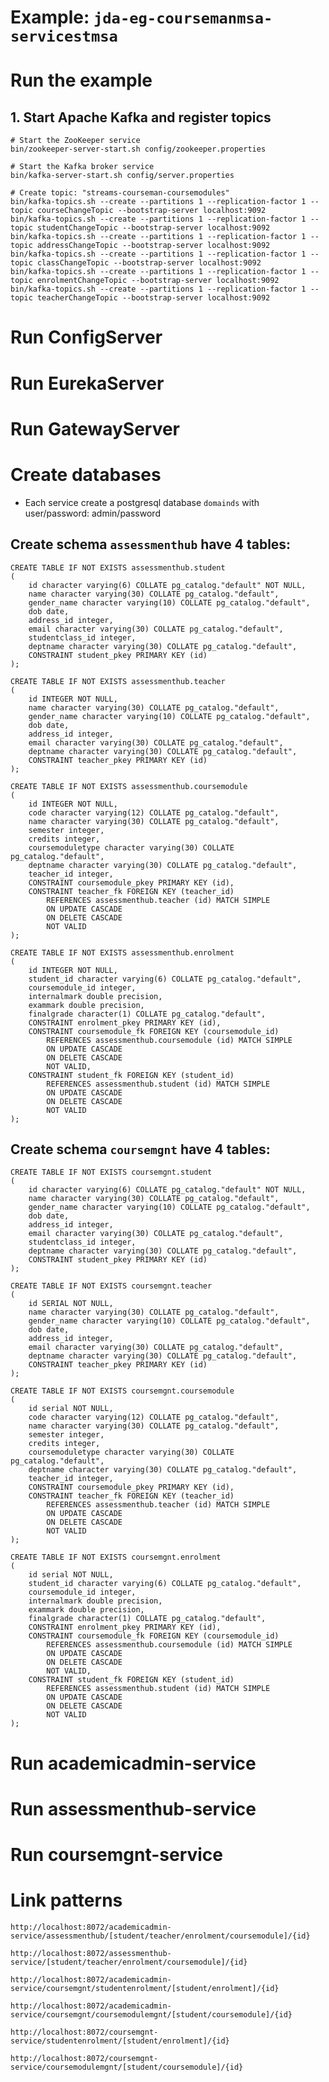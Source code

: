 Example: `jda-eg-coursemanmsa-servicestmsa`
===============================


# Run the example

## 1. Start Apache Kafka and register topics

```
# Start the ZooKeeper service
bin/zookeeper-server-start.sh config/zookeeper.properties
```

```
# Start the Kafka broker service
bin/kafka-server-start.sh config/server.properties
```

```
# Create topic: "streams-courseman-coursemodules"
bin/kafka-topics.sh --create --partitions 1 --replication-factor 1 --topic courseChangeTopic --bootstrap-server localhost:9092
bin/kafka-topics.sh --create --partitions 1 --replication-factor 1 --topic studentChangeTopic --bootstrap-server localhost:9092
bin/kafka-topics.sh --create --partitions 1 --replication-factor 1 --topic addressChangeTopic --bootstrap-server localhost:9092
bin/kafka-topics.sh --create --partitions 1 --replication-factor 1 --topic classChangeTopic --bootstrap-server localhost:9092
bin/kafka-topics.sh --create --partitions 1 --replication-factor 1 --topic enrolmentChangeTopic --bootstrap-server localhost:9092
bin/kafka-topics.sh --create --partitions 1 --replication-factor 1 --topic teacherChangeTopic --bootstrap-server localhost:9092
```
# Run ConfigServer

# Run EurekaServer

# Run GatewayServer

# Create databases

- Each service create a postgresql database `domainds` with user/password: admin/password
## Create schema `assessmenthub` have 4 tables:
```
CREATE TABLE IF NOT EXISTS assessmenthub.student
(
    id character varying(6) COLLATE pg_catalog."default" NOT NULL,
    name character varying(30) COLLATE pg_catalog."default",
    gender_name character varying(10) COLLATE pg_catalog."default",
    dob date,
    address_id integer,
    email character varying(30) COLLATE pg_catalog."default",
    studentclass_id integer,
    deptname character varying(30) COLLATE pg_catalog."default",
    CONSTRAINT student_pkey PRIMARY KEY (id)
);

CREATE TABLE IF NOT EXISTS assessmenthub.teacher
(
    id INTEGER NOT NULL,
    name character varying(30) COLLATE pg_catalog."default",
    gender_name character varying(10) COLLATE pg_catalog."default",
    dob date,
    address_id integer,
    email character varying(30) COLLATE pg_catalog."default",
    deptname character varying(30) COLLATE pg_catalog."default",
    CONSTRAINT teacher_pkey PRIMARY KEY (id)
);

CREATE TABLE IF NOT EXISTS assessmenthub.coursemodule
(
    id INTEGER NOT NULL,
    code character varying(12) COLLATE pg_catalog."default",
    name character varying(30) COLLATE pg_catalog."default",
    semester integer,
    credits integer,
    coursemoduletype character varying(30) COLLATE pg_catalog."default",
    deptname character varying(30) COLLATE pg_catalog."default",
    teacher_id integer,
    CONSTRAINT coursemodule_pkey PRIMARY KEY (id),
    CONSTRAINT teacher_fk FOREIGN KEY (teacher_id)
        REFERENCES assessmenthub.teacher (id) MATCH SIMPLE
        ON UPDATE CASCADE
        ON DELETE CASCADE
        NOT VALID
);

CREATE TABLE IF NOT EXISTS assessmenthub.enrolment
(
    id INTEGER NOT NULL,
    student_id character varying(6) COLLATE pg_catalog."default",
    coursemodule_id integer,
    internalmark double precision,
    exammark double precision,
    finalgrade character(1) COLLATE pg_catalog."default",
    CONSTRAINT enrolment_pkey PRIMARY KEY (id),
    CONSTRAINT coursemodule_fk FOREIGN KEY (coursemodule_id)
        REFERENCES assessmenthub.coursemodule (id) MATCH SIMPLE
        ON UPDATE CASCADE
        ON DELETE CASCADE
        NOT VALID,
    CONSTRAINT student_fk FOREIGN KEY (student_id)
        REFERENCES assessmenthub.student (id) MATCH SIMPLE
        ON UPDATE CASCADE
        ON DELETE CASCADE
        NOT VALID
);
```
## Create schema `coursemgnt` have 4 tables:
```
CREATE TABLE IF NOT EXISTS coursemgnt.student
(
    id character varying(6) COLLATE pg_catalog."default" NOT NULL,
    name character varying(30) COLLATE pg_catalog."default",
    gender_name character varying(10) COLLATE pg_catalog."default",
    dob date,
    address_id integer,
    email character varying(30) COLLATE pg_catalog."default",
    studentclass_id integer,
    deptname character varying(30) COLLATE pg_catalog."default",
    CONSTRAINT student_pkey PRIMARY KEY (id)
);

CREATE TABLE IF NOT EXISTS coursemgnt.teacher
(
    id SERIAL NOT NULL,
    name character varying(30) COLLATE pg_catalog."default",
    gender_name character varying(10) COLLATE pg_catalog."default",
    dob date,
    address_id integer,
    email character varying(30) COLLATE pg_catalog."default",
    deptname character varying(30) COLLATE pg_catalog."default",
    CONSTRAINT teacher_pkey PRIMARY KEY (id)
);

CREATE TABLE IF NOT EXISTS coursemgnt.coursemodule
(
    id serial NOT NULL,
    code character varying(12) COLLATE pg_catalog."default",
    name character varying(30) COLLATE pg_catalog."default",
    semester integer,
    credits integer,
    coursemoduletype character varying(30) COLLATE pg_catalog."default",
    deptname character varying(30) COLLATE pg_catalog."default",
    teacher_id integer,
    CONSTRAINT coursemodule_pkey PRIMARY KEY (id),
    CONSTRAINT teacher_fk FOREIGN KEY (teacher_id)
        REFERENCES assessmenthub.teacher (id) MATCH SIMPLE
        ON UPDATE CASCADE
        ON DELETE CASCADE
        NOT VALID
);

CREATE TABLE IF NOT EXISTS coursemgnt.enrolment
(
    id serial NOT NULL,
    student_id character varying(6) COLLATE pg_catalog."default",
    coursemodule_id integer,
    internalmark double precision,
    exammark double precision,
    finalgrade character(1) COLLATE pg_catalog."default",
    CONSTRAINT enrolment_pkey PRIMARY KEY (id),
    CONSTRAINT coursemodule_fk FOREIGN KEY (coursemodule_id)
        REFERENCES assessmenthub.coursemodule (id) MATCH SIMPLE
        ON UPDATE CASCADE
        ON DELETE CASCADE
        NOT VALID,
    CONSTRAINT student_fk FOREIGN KEY (student_id)
        REFERENCES assessmenthub.student (id) MATCH SIMPLE
        ON UPDATE CASCADE
        ON DELETE CASCADE
        NOT VALID
);

```

# Run academicadmin-service
# Run assessmenthub-service
# Run coursemgnt-service

# Link patterns 
`http://localhost:8072/academicadmin-service/assessmenthub/[student/teacher/enrolment/coursemodule]/{id}`

`http://localhost:8072/assessmenthub-service/[student/teacher/enrolment/coursemodule]/{id}`

`http://localhost:8072/academicadmin-service/coursemgnt/studentenrolment/[student/enrolment]/{id}`

`http://localhost:8072/academicadmin-service/coursemgnt/coursemodulemgnt/[student/coursemodule]/{id}`

`http://localhost:8072/coursemgnt-service/studentenrolment/[student/enrolment]/{id}`

`http://localhost:8072/coursemgnt-service/coursemodulemgnt/[student/coursemodule]/{id}`



















